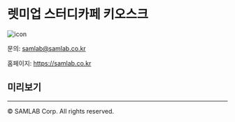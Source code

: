 # 렛미업 스터디카페 키오스크

![icon](https://user-images.githubusercontent.com/5858144/150299135-e1637f17-3076-484e-86b7-47e88ed80be1.png)

문의: samlab@samlab.co.kr

홈페이지: https://samlab.co.kr
<br/>
## 미리보기

---
© SAMLAB Corp. All rights reserved. 
